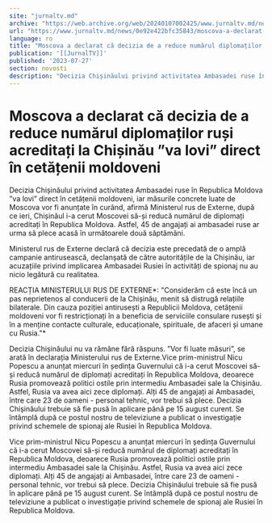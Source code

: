 ```yaml
---
site: "jurnaltv.md"
archive: "https://web.archive.org/web/20240107002425/www.jurnaltv.md/news/0e92e422bfc35843/moscova-a-declarat-ca-decizia-de-a-reduce-numarul-diplomatilor-rusi-acreditati-"
url: "https://www.jurnaltv.md/news/0e92e422bfc35843/moscova-a-declarat-ca-decizia-de-a-reduce-numarul-diplomatilor-rusi-acreditati-"
language: ro
title: "Moscova a declarat că decizia de a reduce numărul diplomaților ruși acreditați la Chișinău ”va lovi” direct în cetățenii moldoveni"
publication: '[[JurnalTV]]'
published: '2023-07-27'
section: novosti
description: "Decizia Chișinăului privind activitatea Ambasadei ruse în Republica Moldova ”va lovi” direct în cetățenii moldoveni, iar măsurile concrete luate de Moscova vor fi anunțate în curând, afirmă Ministerul rus de Externe, după ce ieri, Chișinăul i-a cerut Moscovei să-și reducă numărul de diplomați acreditați în Republica Moldova. Astfel, 45 de angajați ai ambasadei ruse ar urma să plece acasă în următoarele două săptămâni."
---
```


# Moscova a declarat că decizia de a reduce numărul diplomaților ruși acreditați la Chișinău ”va lovi” direct în cetățenii moldoveni

Decizia Chișinăului privind activitatea Ambasadei ruse în Republica Moldova ”va lovi” direct în cetățenii moldoveni, iar măsurile concrete luate de Moscova vor fi anunțate în curând, afirmă Ministerul rus de Externe, după ce ieri, Chișinăul i-a cerut Moscovei să-și reducă numărul de diplomați acreditați în Republica Moldova. Astfel, 45 de angajați ai ambasadei ruse ar urma să plece acasă în următoarele două săptămâni.

Ministerul rus de Externe declară că decizia este precedată de o amplă campanie antirusească, declanșată de către autoritățile de la Chișinău, iar acuzațiile privind implicarea Ambasadei Rusiei în activități de spionaj nu au nicio legătură cu realitatea.

REACȚIA MINISTERULUI RUS DE EXTERNE*: "Considerăm că este încă un pas neprietenos al conducerii de la Chișinău, menit să distrugă relațiile bilaterale. Din cauza poziției antirusești a Republicii Moldova, cetățenii moldoveni vor fi restricționați în a beneficia de serviciile consulare rusești și în a menține contacte culturale, educaționale, spirituale, de afaceri și umane cu Rusia."*

Decizia Chișinăului nu va rămâne fără răspuns. ”Vor fi luate măsuri”, se arată în declarația Ministerului rus de Externe.Vice prim-ministrul Nicu Popescu a anunțat miercuri în ședința Guvernului că i-a cerut Moscovei să-și reducă numărul de diplomați acreditați în Republica Moldova, deoarece Rusia promovează politici ostile prin intermediu Ambasadei sale la Chișinău. Astfel, Rusia va avea aici zece diplomați. Alți 45 de angajați ai Ambasadei, între care 23 de oameni - personal tehnic, vor trebui să plece. Decizia Chișinăului trebuie să fie pusă în aplicare până pe 15 august curent. Se întâmplă după ce postul nostru de televiziune a publicat o investigație privind schemele de spionaj ale Rusiei în Republica Moldova.

Vice prim-ministrul Nicu Popescu a anunțat miercuri în ședința Guvernului că i-a cerut Moscovei să-și reducă numărul de diplomați acreditați în Republica Moldova, deoarece Rusia promovează politici ostile prin intermediu Ambasadei sale la Chișinău. Astfel, Rusia va avea aici zece diplomați. Alți 45 de angajați ai Ambasadei, între care 23 de oameni - personal tehnic, vor trebui să plece. Decizia Chișinăului trebuie să fie pusă în aplicare până pe 15 august curent. Se întâmplă după ce postul nostru de televiziune a publicat o investigație privind schemele de spionaj ale Rusiei în Republica Moldova.